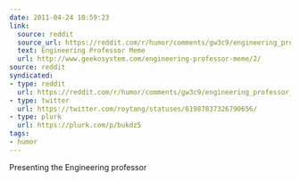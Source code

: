 ```yaml
---
date: 2011-04-24 10:59:23
link:
  source: reddit
  source_url: https://reddit.com/r/humor/comments/gw3c9/engineering_professor_meme/
  text: Engineering Professor Meme
  url: http://www.geekosystem.com/engineering-professor-meme/2/
source: reddit
syndicated:
- type: reddit
  url: https://reddit.com/r/humor/comments/gw3c9/engineering_professor_meme/
- type: twitter
  url: https://twitter.com/roytang/statuses/61987837326790656/
- type: plurk
  url: https://plurk.com/p/bukdz5
tags:
- humor
---
```


Presenting the Engineering professor